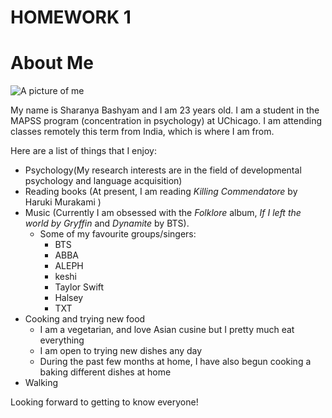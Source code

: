 # HOMEWORK 1 #
# **About Me** #

![A picture of me](https://cpb-us-w2.wpmucdn.com/voices.uchicago.edu/dist/7/1535/files/2020/07/Sharanya.jpg)

My name is Sharanya Bashyam and I am 23 years old. I am a student in the MAPSS program (concentration in psychology) at UChicago. I am attending classes remotely this term from India, which is where I am from. 

Here are a list of things that I enjoy:

* Psychology(My research interests are in the field of developmental psychology and language acquisition)
* Reading books (At present, I am reading *Killing Commendatore* by Haruki Murakami )
* Music (Currently I am obsessed with the *Folklore* album, *If I left the world by Gryffin* and *Dynamite* by BTS).
    + Some of my favourite groups/singers:
      - BTS 
      - ABBA
      - ALEPH
      - keshi
      - Taylor Swift
      - Halsey
      - TXT
* Cooking and trying new food 
  + I am a vegetarian, and love Asian cusine but I pretty much eat everything
  + I am open to trying new dishes any day
  + During the past few months at home, I have also begun cooking a baking different dishes at home
* Walking


Looking forward to getting to know everyone!

 